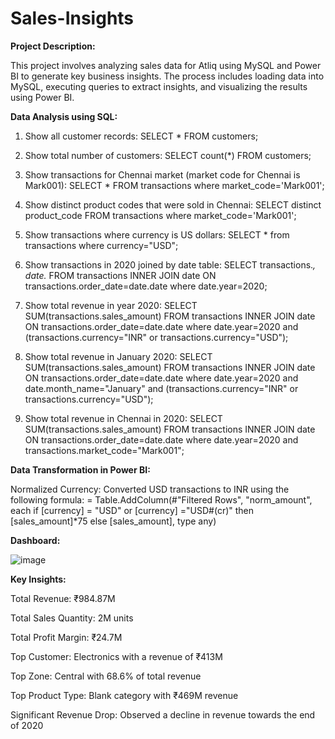 # Sales-Insights

**Project Description:**

This project involves analyzing sales data for Atliq using MySQL and Power BI to generate key business insights. The process includes loading data into MySQL, executing queries to extract insights, and visualizing the results using Power BI.

**Data Analysis using SQL:**

1. Show all customer records:
     SELECT * FROM customers;

2. Show total number of customers:
     SELECT count(*) FROM customers;

3. Show transactions for Chennai market (market code for Chennai is Mark001):
    SELECT * FROM transactions where market_code='Mark001';

4. Show distinct product codes that were sold in Chennai:
    SELECT distinct product_code FROM transactions where market_code='Mark001';

5. Show transactions where currency is US dollars:
    SELECT * from transactions where currency="USD";

6. Show transactions in 2020 joined by date table:
    SELECT transactions.*, date.* FROM transactions INNER JOIN date ON transactions.order_date=date.date where date.year=2020;

7. Show total revenue in year 2020:
    SELECT SUM(transactions.sales_amount) FROM transactions INNER JOIN date ON transactions.order_date=date.date where date.year=2020 and (transactions.currency="INR" or transactions.currency="USD");

8. Show total revenue in January 2020:
    SELECT SUM(transactions.sales_amount) FROM transactions INNER JOIN date ON transactions.order_date=date.date where date.year=2020 and date.month_name="January" and (transactions.currency="INR" or transactions.currency="USD");

9. Show total revenue in Chennai in 2020:
    SELECT SUM(transactions.sales_amount) FROM transactions INNER JOIN date ON transactions.order_date=date.date where date.year=2020 and transactions.market_code="Mark001";


**Data Transformation in Power BI:**

Normalized Currency:
Converted USD transactions to INR using the following formula:
= Table.AddColumn(#"Filtered Rows", "norm_amount", each if [currency] = "USD" or [currency] ="USD#(cr)" then [sales_amount]*75 else [sales_amount], type any)


**Dashboard:**

![image](https://github.com/user-attachments/assets/d7a8812a-d158-404d-94ac-d977f519ad2f)

**Key Insights:**

Total Revenue: ₹984.87M

Total Sales Quantity: 2M units

Total Profit Margin: ₹24.7M

Top Customer: Electronics with a revenue of ₹413M

Top Zone: Central with 68.6% of total revenue

Top Product Type: Blank category with ₹469M revenue

Significant Revenue Drop: Observed a decline in revenue towards the end of 2020
